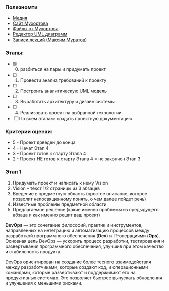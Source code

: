 
### Полезномти
- [Медия](https://www.nsumedia.ru/main_potok/third_course/fifth_semester/analysis)
- [Сайт Мухортова](https://ai.nsu.ru/projects/ooad/documents)
- [Файлы от Мухортова](https://ai.nsu.ru/projects/ooad/files)
- [Редактор UML диаграмм](https://astah.net/products/astah-community/)
- [Записи лекций (Максим Муратов)](https://www.youtube.com/playlist?list=PLHAiwjMOQSmzstcpt2613l1AZRGIG5gTv)

### Этапы:
- [x] 0. разбиться на пары и придумать проект
- [ ] 1. Провести анализ требований к проекту
- [ ] 2. Построить аналитическую UML модель
- [ ] 3. Выработать архитектуру и дизайн системы
- [ ] 4. Реализовать проект на выбранной технологии
- [ ] По всем этапам: создать проектную документацию

### Критерии оценки:
- 5 - Проект доведен до конца
- 4 - Начат Этап 4
- 3 - Проект готов к старту Этапа 4
- 2 - Проект НЕ готов к старту Этапа 4 = не закончен Этап 3

### Этап 1
1. Придумать проект и написать к нему Vision
2. Vision – текст 1/2 страницы из 3 абзацев
3. Введение в предметную область (простое описание, которое позволит непосвященному понять, о чем далее пойдет речь)
4. Известные проблемы предметной области 
5. Предлагаемое решение (какие именно проблемы из предыдущего абзаца и как именно решит ваш проект)

**DevOps** — это сочетание философий, практик и инструментов, направленных на интеграцию и автоматизацию процессов между разработкой программного обеспечения (**Dev**) и IT-операциями (**Ops**). Основная цель DevOps — ускорить процесс разработки, тестирования и развертывания программного обеспечения, улучшив при этом качество и стабильность продукта.

DevOps ориентирован на создание более тесного взаимодействия между разработчиками, которые создают код, и операционными командами, которые развертывают и поддерживают его на продуктивных системах. Это позволяет быстрее выпускать обновления и улучшения с меньшими рисками.